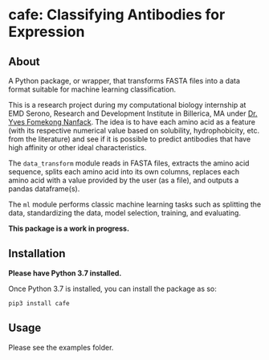 # cafe: Classifying Antibodies for Expression

## About

A Python package, or wrapper, that transforms FASTA files into a data format suitable for machine learning classification.

This is a research project during my computational biology internship at EMD Serono, Research and Development Institute in Billerica, MA under [Dr. Yves Fomekong Nanfack](yves.fomekong.nanfack@emdserono.com). The idea is to have each amino acid as a feature (with its respective numerical value based on solubility, hydrophobicity, etc. from the literature) and see if it is possible to predict antibodies that have high affinity or other ideal characteristics.

The `data_transform` module reads in FASTA files, extracts the amino acid sequence, splits each amino acid into its own columns, replaces each amino acid with a value provided by the user (as a file), and outputs a pandas dataframe(s).

The `ml` module performs classic machine learning tasks such as splitting the data, standardizing the data, model selection, training, and evaluating.

**This package is a work in progress.**

## Installation

**Please have Python 3.7 installed.**

Once Python 3.7 is installed, you can install the package as so:

`pip3 install cafe`

## Usage

Please see the examples folder.